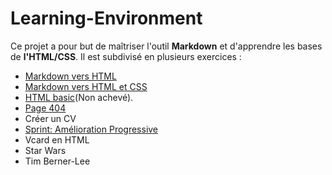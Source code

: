 # Learning-Environment

Ce projet a pour but de maîtriser l'outil **Markdown** et d'apprendre les bases de **l'HTML/CSS**.
Il est subdivisé en plusieurs exercices :
* [Markdown vers HTML](https://github.com/tahrimostapha/Learning-Environment/tree/master/Markdown%20vers%20HTML)
* [Markdown vers HTML et CSS](https://github.com/tahrimostapha/Learning-Environment/tree/master/Markdown%20vers%20HTML%20et%20CSS)
* [HTML basic](https://github.com/tahrimostapha/Learning-Environment/tree/master/HTML%20basic)(Non achevé).
* [Page 404](https://github.com/tahrimostapha/Learning-Environment/tree/master/Page%20404)
* Créer un CV
* [Sprint: Amélioration Progressive](https://github.com/tahrimostapha/Learning-Environment/tree/master/Sprint)
* Vcard en HTML
* Star Wars
* Tim Berner-Lee
